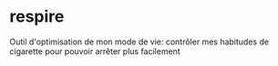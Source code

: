 # respire
Outil d'optimisation de mon mode de vie: contrôler mes habitudes de cigarette pour pouvoir arrêter plus facilement
